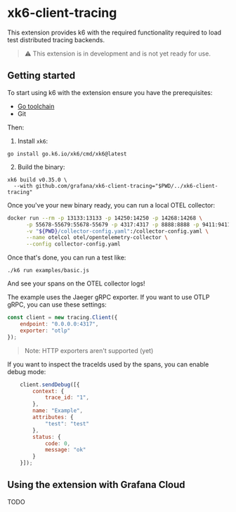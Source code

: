 # xk6-client-tracing

This extension provides k6 with the required functionality required to load test distributed tracing backends.

> :warning: This extension is in development and is not yet ready for use.

## Getting started  

To start using k6 with the extension ensure you have the prerequisites:

- [Go toolchain](https://go101.org/article/go-toolchain.html)
- Git

Then:

1. Install `xk6`:
  ```shell
  go install go.k6.io/xk6/cmd/xk6@latest
  ```

2. Build the binary:
```shell
xk6 build v0.35.0 \
  --with github.com/grafana/xk6-client-tracing="$PWD/../xk6-client-tracing"
```

Once you've your new binary ready, you can run a local OTEL collector:
```bash
docker run --rm -p 13133:13133 -p 14250:14250 -p 14268:14268 \
      -p 55678-55679:55678-55679 -p 4317:4317 -p 8888:8888 -p 9411:9411 \
      -v "${PWD}/collector-config.yaml":/collector-config.yaml \
      --name otelcol otel/opentelemetry-collector \
      --config collector-config.yaml
```

Once that's done, you can run a test like:
```
./k6 run examples/basic.js
```

And see your spans on the OTEL collector logs!

The example uses the Jaeger gRPC exporter. If you want to use OTLP gRPC, you can use these settings:
```javascript
const client = new tracing.Client({
    endpoint: "0.0.0.0:4317",
    exporter: "otlp"
});
```

> Note: HTTP exporters aren't supported (yet)

If you want to inspect the traceIds used by the spans, you can enable debug mode:
```javascript
    client.sendDebug([{
        context: {
            trace_id: "1",
        },
        name: "Example",
        attributes: {
            "test": "test"
        },
        status: {
            code: 0,
            message: "ok"
        }
    }]);
```

## Using the extension with Grafana Cloud

TODO


